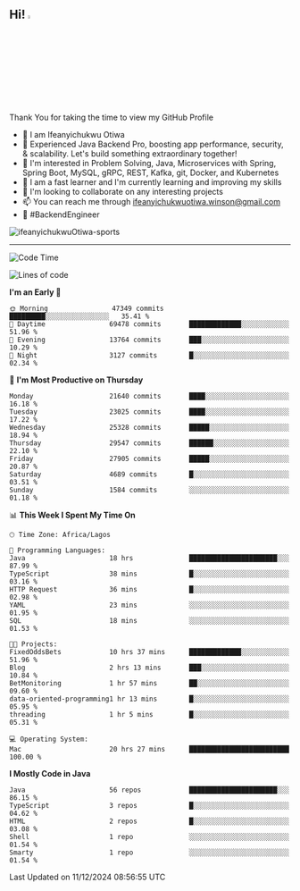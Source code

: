 <!-- BLOG-POST-LIST:START --><!-- BLOG-POST-LIST:END -->

## Hi! <img src="https://media.giphy.com/media/hvRJCLFzcasrR4ia7z/giphy.gif" width="4%"> 

Thank You for taking the time to view my GitHub Profile

- 👋 I am Ifeanyichukwu Otiwa
- 🚀 Experienced Java Backend Pro, boosting app performance, security, & scalability. Let's build something extraordinary together!
- 👀 I'm interested in Problem Solving, Java, Microservices with Spring, Spring Boot, MySQL, gRPC, REST, Kafka, git, Docker, and Kubernetes
- 🌱 I am a fast learner and I'm currently learning and improving my skills
- 💞️ I'm looking to collaborate on any interesting projects
- 📫 You can reach me through ifeanyichukwuotiwa.winson@gmail.com
- 🚀 #BackendEngineer

<p align="left" marginTop="10px"> <img src="https://komarev.com/ghpvc/?username=ifeanyichukwuOtiwa-sports&label=Profile%20views&color=0e75b6&style=for-the-badge" alt="ifeanyichukwuOtiwa-sports" /> </p>

***

<!--START_SECTION:waka-->
![Code Time](http://img.shields.io/badge/Code%20Time-3%2C208%20hrs%2054%20mins-blue)

![Lines of code](https://img.shields.io/badge/From%20Hello%20World%20I%27ve%20Written-33.3%20million%20lines%20of%20code-blue)

**I'm an Early 🐤** 

```text
🌞 Morning                47349 commits       █████████░░░░░░░░░░░░░░░░   35.41 % 
🌆 Daytime                69478 commits       █████████████░░░░░░░░░░░░   51.96 % 
🌃 Evening                13764 commits       ███░░░░░░░░░░░░░░░░░░░░░░   10.29 % 
🌙 Night                  3127 commits        █░░░░░░░░░░░░░░░░░░░░░░░░   02.34 % 
```
📅 **I'm Most Productive on Thursday** 

```text
Monday                   21640 commits       ████░░░░░░░░░░░░░░░░░░░░░   16.18 % 
Tuesday                  23025 commits       ████░░░░░░░░░░░░░░░░░░░░░   17.22 % 
Wednesday                25328 commits       █████░░░░░░░░░░░░░░░░░░░░   18.94 % 
Thursday                 29547 commits       ██████░░░░░░░░░░░░░░░░░░░   22.10 % 
Friday                   27905 commits       █████░░░░░░░░░░░░░░░░░░░░   20.87 % 
Saturday                 4689 commits        █░░░░░░░░░░░░░░░░░░░░░░░░   03.51 % 
Sunday                   1584 commits        ░░░░░░░░░░░░░░░░░░░░░░░░░   01.18 % 
```


📊 **This Week I Spent My Time On** 

```text
🕑︎ Time Zone: Africa/Lagos

💬 Programming Languages: 
Java                     18 hrs              ██████████████████████░░░   87.99 % 
TypeScript               38 mins             █░░░░░░░░░░░░░░░░░░░░░░░░   03.16 % 
HTTP Request             36 mins             █░░░░░░░░░░░░░░░░░░░░░░░░   02.98 % 
YAML                     23 mins             ░░░░░░░░░░░░░░░░░░░░░░░░░   01.95 % 
SQL                      18 mins             ░░░░░░░░░░░░░░░░░░░░░░░░░   01.53 % 

🐱‍💻 Projects: 
FixedOddsBets            10 hrs 37 mins      █████████████░░░░░░░░░░░░   51.96 % 
Blog                     2 hrs 13 mins       ███░░░░░░░░░░░░░░░░░░░░░░   10.84 % 
BetMonitoring            1 hr 57 mins        ██░░░░░░░░░░░░░░░░░░░░░░░   09.60 % 
data-oriented-programming1 hr 13 mins        █░░░░░░░░░░░░░░░░░░░░░░░░   05.95 % 
threading                1 hr 5 mins         █░░░░░░░░░░░░░░░░░░░░░░░░   05.31 % 

💻 Operating System: 
Mac                      20 hrs 27 mins      █████████████████████████   100.00 % 
```

**I Mostly Code in Java** 

```text
Java                     56 repos            ██████████████████████░░░   86.15 % 
TypeScript               3 repos             █░░░░░░░░░░░░░░░░░░░░░░░░   04.62 % 
HTML                     2 repos             █░░░░░░░░░░░░░░░░░░░░░░░░   03.08 % 
Shell                    1 repo              ░░░░░░░░░░░░░░░░░░░░░░░░░   01.54 % 
Smarty                   1 repo              ░░░░░░░░░░░░░░░░░░░░░░░░░   01.54 % 
```




 Last Updated on 11/12/2024 08:56:55 UTC
<!--END_SECTION:waka-->

<!--
<p align="center">
![trophy](https://github-profile-trophy.vercel.app/?username=ifeanyichukwuOtiwa-sports&theme=onedark) (https://github.com/ryo-ma/github-profile-trophy)
</p>
-->

<!---
ifeanyi-otiwa/ifeanyi-otiwa is a ✨ special ✨ repository because its `README.md` (this file) appears on your GitHub profile.
You can click the Preview link to take a look at your changes.
--->
